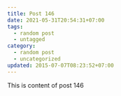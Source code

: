 ```yaml
---
title: Post 146
date: 2021-05-31T20:54:31+07:00
tags:
  - random post
  - untagged
category:
  - random post
  - uncategorized
updated: 2015-07-07T08:23:52+07:00
---
```

This is content of post 146
